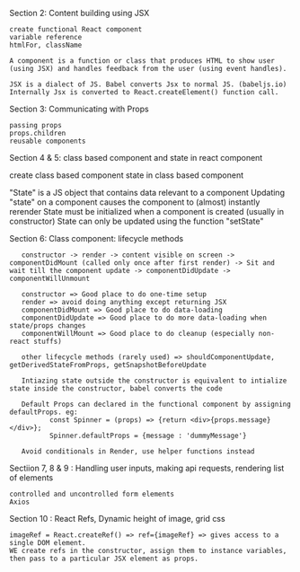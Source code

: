 Section 2: Content building using JSX 

    create functional React component
    variable reference
    htmlFor, className

    A component is a function or class that produces HTML to show user (using JSX) and handles feedback from the user (using event handles).
       
    JSX is a dialect of JS. Babel converts Jsx to normal JS. (babeljs.io)
    Internally Jsx is converted to React.createElement() function call.

Section 3: Communicating with Props
    
    passing props
    props.children 
    reusable components

Section 4 & 5: class based component and state in react component

   create class based component
   state in class based component

   "State" is a JS object that contains data relevant to a component
   Updating "state" on a component causes the component to (almost) instantly rerender
   State must be initialized when a component is created (usually in constructor)
   State can  only be updated using the function "setState"

Section 6: Class component: lifecycle methods

       constructor -> render -> content visible on screen -> componentDidMount (called only once after first render) -> Sit and wait till the component update -> componentDidUpdate -> componentWillUnmount

       constructor => Good place to do one-time setup
       render => avoid doing anything except returning JSX
       componentDidMount => Good place to do data-loading
       componentDidUpdate => Good place to do more data-loading when state/props changes
       componentWillMount => Good place to do cleanup (especially non-react stuffs)

       other lifecycle methods (rarely used) => shouldComponentUpdate, getDerivedStateFromProps, getSnapshotBeforeUpdate

       Intiazing state outside the constructor is equivalent to intialize state inside the constructor, babel converts the code

       Default Props can declared in the functional component by assigning defaultProps. eg: 
              const Spinner = (props) => {return <div>{props.message}</div>};
              Spinner.defaultProps = {message : 'dummyMessage'} 

       Avoid conditionals in Render, use helper functions instead

Sectiion 7, 8 & 9 : Handling user inputs, making api requests, rendering list of elements
    
    controlled and uncontrolled form elements
    Axios

Section 10 : React Refs, Dynamic height of image, grid css
    
    imageRef = React.createRef() => ref={imageRef} => gives access to a single DOM element.
    WE create refs in the constructor, assign them to instance variables, then pass to a particular JSX element as props.


    
